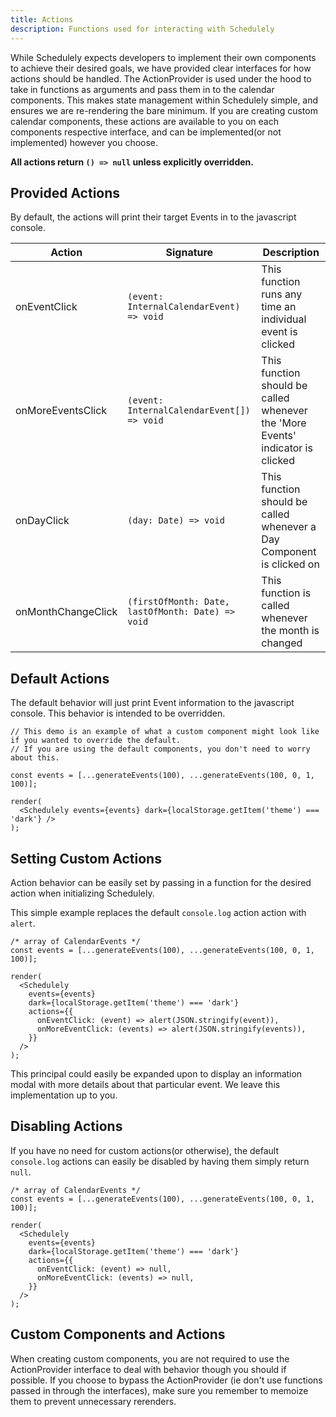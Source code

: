 ```yaml
---
title: Actions
description: Functions used for interacting with Schedulely
---
```


While Schedulely expects developers to implement their own components to achieve their desired goals, we have provided clear interfaces for how actions should be handled.
The ActionProvider is used under the hood to take in functions as arguments and pass them in to the calendar components. This makes state management within
Schedulely simple, and ensures we are re-rendering the bare minimum. If you are creating custom calendar components, these actions are available to you on each components
respective interface, and can be implemented(or not implemented) however you choose.

**All actions return `() => null` unless explicitly overridden.**

## Provided Actions

By default, the actions will print their target Events in to the javascript console.

| Action             | Signature                                         | Description                                                                    |
| ------------------ | ------------------------------------------------- | ------------------------------------------------------------------------------ |
| onEventClick       | `(event: InternalCalendarEvent) => void`          | This function runs any time an individual event is clicked                     |
| onMoreEventsClick  | `(event: InternalCalendarEvent[]) => void`        | This function should be called whenever the 'More Events' indicator is clicked |
| onDayClick         | `(day: Date) => void`                             | This function should be called whenever a Day Component is clicked on          |
| onMonthChangeClick | `(firstOfMonth: Date, lastOfMonth: Date) => void` | This function is called whenever the month is changed                          |

## Default Actions

The default behavior will just print Event information to the javascript console. This behavior is intended to be overridden.

```tsx live noInline
// This demo is an example of what a custom component might look like if you wanted to override the default.
// If you are using the default components, you don't need to worry about this.

const events = [...generateEvents(100), ...generateEvents(100, 0, 1, 100)];

render(
  <Schedulely events={events} dark={localStorage.getItem('theme') === 'dark'} />
);
```

## Setting Custom Actions

Action behavior can be easily set by passing in a function for the desired action when initializing Schedulely.

This simple example replaces the default `console.log` action action with `alert`.

```tsx live noInline
/* array of CalendarEvents */
const events = [...generateEvents(100), ...generateEvents(100, 0, 1, 100)];

render(
  <Schedulely
    events={events}
    dark={localStorage.getItem('theme') === 'dark'}
    actions={{
      onEventClick: (event) => alert(JSON.stringify(event)),
      onMoreEventClick: (events) => alert(JSON.stringify(events)),
    }}
  />
);
```

This principal could easily be expanded upon to display an information modal with more details about that particular event. We leave this implementation up to you.

## Disabling Actions

If you have no need for custom actions(or otherwise), the default `console.log` actions can easily be disabled by having them simply return `null`.

```tsx live noInline
/* array of CalendarEvents */
const events = [...generateEvents(100), ...generateEvents(100, 0, 1, 100)];

render(
  <Schedulely
    events={events}
    dark={localStorage.getItem('theme') === 'dark'}
    actions={{
      onEventClick: (event) => null,
      onMoreEventClick: (events) => null,
    }}
  />
);
```

## Custom Components and Actions

When creating custom components, you are not required to use the ActionProvider interface to deal with behavior though you should if possible. If you choose to bypass the
ActionProvider (ie don't use functions passed in through the interfaces), make sure you remember to memoize them to prevent unnecessary rerenders.
